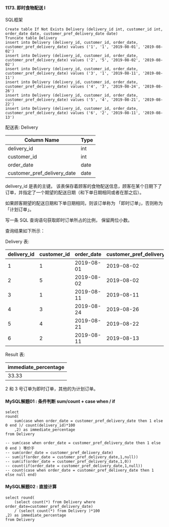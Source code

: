 ####  1173.  即时食物配送 I

SQL框架

```mysql
Create table If Not Exists Delivery (delivery_id int, customer_id int, order_date date, customer_pref_delivery_date date)
Truncate table Delivery
insert into Delivery (delivery_id, customer_id, order_date, customer_pref_delivery_date) values ('1', '1', '2019-08-01', '2019-08-02')
insert into Delivery (delivery_id, customer_id, order_date, customer_pref_delivery_date) values ('2', '5', '2019-08-02', '2019-08-02')
insert into Delivery (delivery_id, customer_id, order_date, customer_pref_delivery_date) values ('3', '1', '2019-08-11', '2019-08-11')
insert into Delivery (delivery_id, customer_id, order_date, customer_pref_delivery_date) values ('4', '3', '2019-08-24', '2019-08-26')
insert into Delivery (delivery_id, customer_id, order_date, customer_pref_delivery_date) values ('5', '4', '2019-08-21', '2019-08-22')
insert into Delivery (delivery_id, customer_id, order_date, customer_pref_delivery_date) values ('6', '2', '2019-08-11', '2019-08-13')
```

配送表: Delivery

| Column Name                 | Type |
| --------------------------- | ---- |
| delivery_id                 | int  |
| customer_id                 | int  |
| order_date                  | date |
| customer_pref_delivery_date | date |

delivery_id 是表的主键。
该表保存着顾客的食物配送信息，顾客在某个日期下了订单，并指定了一个期望的配送日期（和下单日期相同或者在那之后）。


如果顾客期望的配送日期和下单日期相同，则该订单称为 「即时订单」，否则称为「计划订单」。

写一条 SQL 查询语句获取即时订单所占的比例， 保留两位小数。

查询结果如下所示：

Delivery 表:

| delivery_id | customer_id | order_date | customer_pref_delivery_date |
| ----------- | ----------- | ---------- | --------------------------- |
| 1           | 1           | 2019-08-01 | 2019-08-02                  |
| 2           | 5           | 2019-08-02 | 2019-08-02                  |
| 3           | 1           | 2019-08-11 | 2019-08-11                  |
| 4           | 3           | 2019-08-24 | 2019-08-26                  |
| 5           | 4           | 2019-08-21 | 2019-08-22                  |
| 6           | 2           | 2019-08-11 | 2019-08-13                  |

Result 表:

| immediate_percentage |
| -------------------- |
| 33.33                |

2 和 3 号订单为即时订单，其他的为计划订单。



#### MySQL解题01  : 条件判断 sum/count + case when / if

```mysql
select 
round(
    sum(case when order_date = customer_pref_delivery_date then 1 else 0 end )/ count(delivery_id)*100 
	,2) as immediate_percentage
from Delivery

-- sum(case when order_date = customer_pref_delivery_date then 1 else 0 end ) 等价于
-- sum(order_date = customer_pref_delivery_date)  
-- sum(if(order_date = customer_pref_delivery_date,1,null))
-- sum(if(order_date = customer_pref_delivery_date,1,0))
-- count(if(order_date = customer_pref_delivery_date,1,null))
-- count(case when order_date = customer_pref_delivery_date then 1 else null end)

```

#### MySQL解题02  :  直接计算

```mysql
select round(
    (select count(*) from Delivery where order_date=customer_pref_delivery_date) 
    / (select count(*) from Delivery )*100 
,2) as immediate_percentage
from Delivery
```





